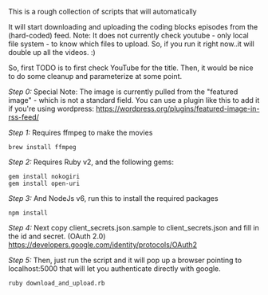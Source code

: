 This is a rough collection of scripts that will automatically

It will start downloading and uploading the coding blocks episodes from the (hard-coded) feed. Note: It does not currently check youtube - only local file system - to know which files to upload. So, if you run it right now..it will double up all the videos. :)

So, first TODO is to first check YouTube for the title.
Then, it would be nice to do some cleanup and parameterize at some point.

*Step 0:* Special Note: The image is currently pulled from the "featured image" - which is not a standard field. You can use a plugin like this to add it if you're using wordpress: https://wordpress.org/plugins/featured-image-in-rss-feed/

*Step 1:* Requires ffmpeg to make the movies
````
brew install ffmpeg
````

*Step 2:* Requires Ruby v2, and the following gems:
````
gem install nokogiri
gem install open-uri
````

*Step 3:* And NodeJs v6, run this to install the required packages
````
npm install
````

*Step 4:*  Next copy client_secrets.json.sample to client_secrets.json and fill in the id and secret. (OAuth 2.0) https://developers.google.com/identity/protocols/OAuth2

*Step 5:* Then, just run the script and it will pop up a browser pointing to localhost:5000 that will let you authenticate directly with google. 
````
ruby download_and_upload.rb
````